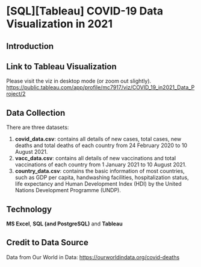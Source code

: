 # [SQL][Tableau] COVID-19 Data Visualization in 2021

## Introduction

## Link to Tableau Visualization 
Please visit the viz in desktop mode (or zoom out slightly).
https://public.tableau.com/app/profile/mc7917/viz/COVID_19_in2021_Data_Project/2

## Data Collection
There are three datasets:
1. **covid_data.csv**: contains all details of new cases, total cases, new deaths and total deaths of each country from 24 February 2020 to 10 August 2021.
2. **vacc_data.csv**: contains all details of new vaccinations and total vaccinations of each country from 1 January 2021 to 10 August 2021.
3. **country_data.csv**: contains the basic information of most countries, such as GDP per capita, handwashing facilities, hospitalization status, life expectancy and Human Development Index (HDI) by the United Nations Development Programme (UNDP).

## Technology
**MS Excel**, **SQL (and PostgreSQL)** and **Tableau**

## Credit to Data Source
Data from Our World in Data: https://ourworldindata.org/covid-deaths
